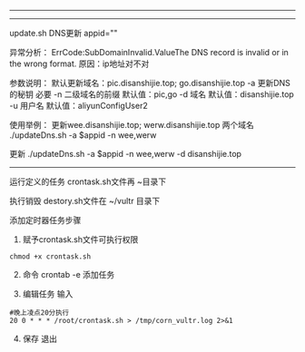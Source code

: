 

--------------------------------------------------------------------





--------------------------------------------------------------------
update.sh DNS更新
appid=""

异常分析：
ErrCode:SubDomainInvalid.ValueThe DNS record is invalid or in the wrong format.
原因：ip地址对不对

参数说明：
默认更新域名：pic.disanshijie.top; go.disanshijie.top
-a 更新DNS的秘钥 必要
-n 二级域名的前缀 默认值：pic,go
-d 域名 默认值：disanshijie.top
-u 用户名 默认值：aliyunConfigUser2

使用举例：
更新wee.disanshijie.top; werw.disanshijie.top 两个域名
./updateDns.sh -a $appid -n wee,werw

更新
./updateDns.sh -a $appid -n wee,werw -d disanshijie.top

---



运行定义的任务
crontask.sh文件再 ~目录下

执行销毁
destory.sh文件在 ~/vultr 目录下




添加定时器任务步骤

1. 赋予crontask.sh文件可执行权限

```
chmod +x crontask.sh
```

2. 命令 crontab -e 添加任务

3. 编辑任务 输入

```
#晚上凌点20分执行
20 0 * * * /root/crontask.sh > /tmp/corn_vultr.log 2>&1
```

4. 保存 退出
